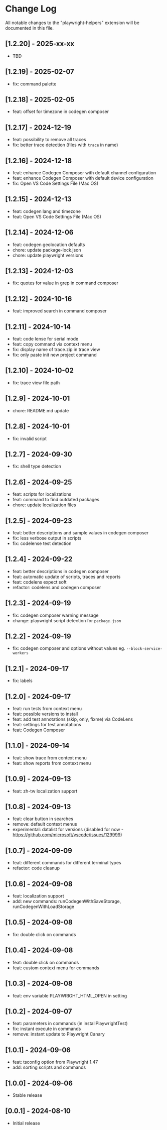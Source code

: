 # Change Log

All notable changes to the "playwright-helpers" extension will be documented in this file.

## [1.2.20] - 2025-xx-xx

- TBD

## [1.2.19] - 2025-02-07

- fix: command palette

## [1.2.18] - 2025-02-05

- feat: offset for timezone in codegen composer 

## [1.2.17] - 2024-12-19

- feat: possibility to remove all traces
- fix: better trace detection (files with `trace` in name)

## [1.2.16] - 2024-12-18

- feat: enhance Codegen Composer with default channel configuration
- feat: enhance Codegen Composer with default device configuration
- fix: Open VS Code Settings File (Mac OS)

## [1.2.15] - 2024-12-13

- feat: codegen lang and timezone
- feat: Open VS Code Settings File (Mac OS)

## [1.2.14] - 2024-12-06

- feat: codegen geolocation defaults
- chore: update package-lock.json
- chore: update playwright versions

## [1.2.13] - 2024-12-03

- fix: quotes for value in grep in command composer

## [1.2.12] - 2024-10-16

- feat: improved search in command composer

## [1.2.11] - 2024-10-14

- feat: code lense for serial mode
- feat: copy command via context menu
- fix: display name of trace.zip in trace view
- fix: only paste init new project command

## [1.2.10] - 2024-10-02

- fix: trace view file path

## [1.2.9] - 2024-10-01

- chore: README.md update

## [1.2.8] - 2024-10-01

- fix: invalid script

## [1.2.7] - 2024-09-30

- fix: shell type detection

## [1.2.6] - 2024-09-25

- feat: scripts for localizations
- feat: command to find outdated packages
- chore: update localization files

## [1.2.5] - 2024-09-23

- feat: better descriptions and sample values in codegen composer
- fix: less verbose output in scripts
- fix: codelense test detection

## [1.2.4] - 2024-09-22

- feat: better descriptions in codegen composer
- feat: automatic update of scripts, traces and reports
- feat: codelens expect soft
- refactor: codelens and codegen composer

## [1.2.3] - 2024-09-19

- fix: codegen composer warning message
- change: playwright script detection for `package.json`

## [1.2.2] - 2024-09-19

- fix: codegen composer and options without values eg. `--block-service-workers`

## [1.2.1] - 2024-09-17

- fix: labels

## [1.2.0] - 2024-09-17

- feat: run tests from context menu
- feat: possible versions to install
- feat: add test annotations (skip, only, fixme) via CodeLens
- feat: settings for test annotations
- feat: Codegen Composer

## [1.1.0] - 2024-09-14

- feat: show trace from context menu
- feat: show reports from context menu

## [1.0.9] - 2024-09-13

- feat: zh-tw localization support

## [1.0.8] - 2024-09-13

- feat: clear button in searches
- remove: default context menus
- experimental: datalist for versions (disabled for now - https://github.com/microsoft/vscode/issues/129999)

## [1.0.7] - 2024-09-09

- feat: different commands for different terminal types
- refactor: code cleanup

## [1.0.6] - 2024-09-08

- feat: localization support
- add: new commands: runCodegenWithSaveStorage, runCodegenWithLoadStorage

## [1.0.5] - 2024-09-08

- fix: double click on commands

## [1.0.4] - 2024-09-08

- feat: double click on commands
- feat: custom context menu for commands

## [1.0.3] - 2024-09-08

- feat: env variable PLAYWRIGHT_HTML_OPEN in setting

## [1.0.2] - 2024-09-07

- feat: parameters in commands (in installPlaywrightTest)
- fix: instant execute in commands
- remove: instant update to Playwright Canary

## [1.0.1] - 2024-09-06

- feat: tsconfig option from Playwright 1.47
- add: sorting scripts and commands

## [1.0.0] - 2024-09-06

- Stable release

## [0.0.1] - 2024-08-10

- Initial release
